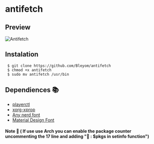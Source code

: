 # antifetch

## Preview 
![Antifetch](https://i.imgur.com/F70gZgW.png)

## Instalation

```
 $ git clone https://github.com/Bleyom/antifetch
 $ chmod +x antifetch
 $ sudo mv antifetch /usr/bin
```

## Dependiences 📚
- [playerctl](https://archlinux.org/packages/community/x86_64/playerctl/)
- [xorg-xprop](https://archlinux.org/packages/extra/x86_64/xorg-xprop/)
- [Any nerd font](https://www.nerdfonts.com/)
- [Material Design Font](https://aur.archlinux.org/packages/ttf-material-design-icons/)


#### Note 📎 ( If use use Arch you can enable the package counter uncommenting the 17 line and adding " : $pkgs in setinfo function")
